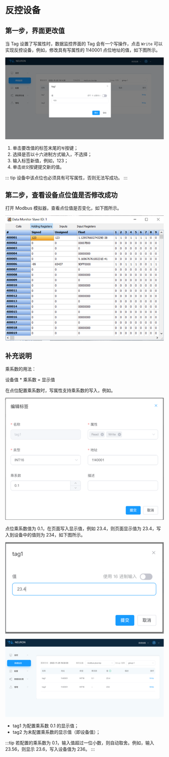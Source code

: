 # 反控设备

## 第一步，界面更改值

当 Tag 设置了写属性时，数据监控界面的 Tag 会有一个写操作，点击 `Write` 可以实现反控设备，例如，修改具有写属性的 1!40001 点位地址的值，如下图所示。

![write](./assets/write.png)

1. 单击要改值的标签末尾的`写`按键；
2. 选择是否以十六进制方式输入，不选择；
3. 输入标签新值，例如，123；
4. 单击`提交`按键提交新的值。

::: tip
设备中该点位也必须具有可写属性，否则无法写成功。
:::

## 第二步，查看设备点位值是否修改成功

打开 Modbus 模拟器，查看点位值是否变化，如下图所示。

![monitor](./assets/monitor.png)

## 补充说明

乘系数的用法：

设备值 * 乘系数 = 显示值

在点位配置乘系数时，写属性支持乘系数的写入，例如。

![tag_decimal](./assets/tag_decimal.png)

点位乘系数值为 0.1，在页面写入显示值，例如 23.4，则页面显示值为 23.4，写入到设备中的值则为 234，如下图所示。

![write_value](./assets/write_value.png)

![monitor_decimal](./assets/monitor_decimal.png)

* tag1 为配置乘系数 0.1 的显示值；
* tag2 为未配置乘系数的显示值（即设备值）；

:::tip
若配置的乘系数为 0.1，输入值超过一位小数，则自动取舍。例如，输入 23.56，则显示 23.6，写入设备值为 236。
:::

